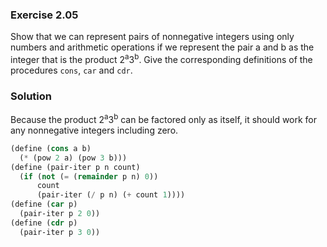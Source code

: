 ### Exercise 2.05

Show that we can represent pairs of nonnegative integers using only numbers and
arithmetic operations if we represent the pair a and b as the integer that is
the product 2<sup>a</sup>3<sup>b</sup>. Give the corresponding definitions of
the procedures `cons`, `car` and `cdr`.

### Solution

Because the product 2<sup>a</sup>3<sup>b</sup> can be factored only as itself,
it should work for any nonnegative integers including zero.

```scheme
(define (cons a b)
  (* (pow 2 a) (pow 3 b)))
(define (pair-iter p n count)
  (if (not (= (remainder p n) 0))
      count
      (pair-iter (/ p n) (+ count 1))))
(define (car p)
  (pair-iter p 2 0))
(define (cdr p)
  (pair-iter p 3 0))
```
